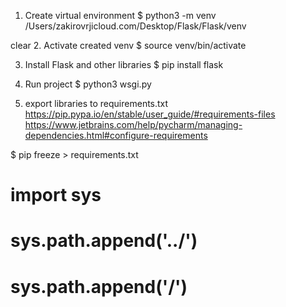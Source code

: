 1. Create virtual environment
$ python3 -m venv /Users/zakirovrjicloud.com/Desktop/Flask/Flask/venv
   
clear
2. Activate created venv
$ source venv/bin/activate


3. Install Flask and other libraries
$ pip install flask 

4. Run project
$ python3 wsgi.py
   
5. export libraries to requirements.txt
https://pip.pypa.io/en/stable/user_guide/#requirements-files
https://www.jetbrains.com/help/pycharm/managing-dependencies.html#configure-requirements

$ pip freeze > requirements.txt


# import sys
# sys.path.append('../')
# sys.path.append('/')
